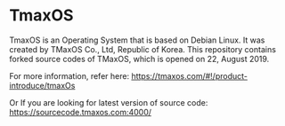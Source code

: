 # TmaxOS

TmaxOS is an Operating System that is based on Debian Linux. It was created by TMaxOS Co., Ltd, Republic of Korea. This repository contains forked source codes of TMaxOS, which is opened on 22, August 2019.

For more information, refer here: https://tmaxos.com/#!/product-introduce/tmaxOs

Or If you are looking for latest version of source code: https://sourcecode.tmaxos.com:4000/
